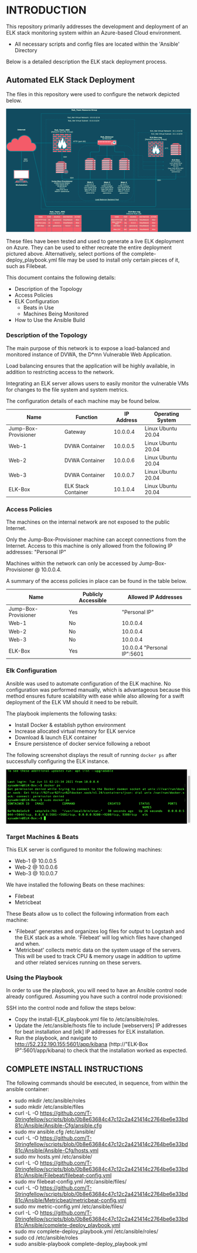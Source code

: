 # INTRODUCTION
This repository primarily addresses the development and deployment of an ELK stack monitoring system within an Azure-based Cloud environment.
- All necessary scripts and config files are located within the 'Ansible' Directory


Below is a detailed description the ELK stack deployment process.

## Automated ELK Stack Deployment

The files in this repository were used to configure the network depicted below.

<img src="Ansible/Images/Red-Team (Azure) Map_ELK-Red-Team+ELK(public).png">

These files have been tested and used to generate a live ELK deployment on Azure. They can be used to either recreate the entire deployment pictured above. Alternatively, select portions of the complete-deploy_playbook.yml file may be used to install only certain pieces of it, such as Filebeat.


This document contains the following details:
- Description of the Topology
- Access Policies
- ELK Configuration
  - Beats in Use
  - Machines Being Monitored
- How to Use the Ansible Build


### Description of the Topology

The main purpose of this network is to expose a load-balanced and monitored instance of DVWA, the D*mn Vulnerable Web Application.

Load balancing ensures that the application will be highly available, in addition to restricting access to the network.

Integrating an ELK server allows users to easily monitor the vulnerable VMs for changes to the file system and system metrics.


The configuration details of each machine may be found below.


| Name                 | Function            | IP Address | Operating System   |
|----------------------|---------------------|------------|--------------------|
| Jump-Box-Provisioner | Gateway             | 10.0.0.4   | Linux Ubuntu 20.04 |
| Web-1                | DVWA Container      | 10.0.0.5   | Linux Ubuntu 20.04 |
| Web-2                | DVWA Container      | 10.0.0.6   | Linux Ubuntu 20.04 |
| Web-3                | DVWA Container      | 10.0.0.7   | Linux Ubuntu 20.04 |
| ELK-Box              | ELK Stack Container | 10.1.0.4   | Linux Ubuntu 20.04 |

### Access Policies

The machines on the internal network are not exposed to the public Internet. 

Only the Jump-Box-Provisioner machine can accept connections from the Internet. Access to this machine is only allowed from the following IP addresses:
"Personal IP"

Machines within the network can only be accessed by Jump-Box-Provisioner @ 10.0.0.4.

A summary of the access policies in place can be found in the table below.

| Name                 | Publicly Accessible | Allowed IP Addresses        |
|----------------------|---------------------|-----------------------------|
| Jump-Box-Provisioner | Yes                 | "Personal IP"               |
| Web-1                | No                  | 10.0.0.4                    |
| Web-2                | No                  | 10.0.0.4                    |
| Web-3                | No                  | 10.0.0.4                    |
| ELK-Box              | Yes                 | 10.0.0.4 "Personal IP":5601 |

### Elk Configuration

Ansible was used to automate configuration of the ELK machine. No configuration was performed manually, which is advantageous because this method ensures future scalability with ease while also allowing for a swift deployment of the ELK VM should it need to be rebuilt.


The playbook implements the following tasks:
- Install Docker & establish python environment
- Increase allocated virtual memory for ELK service 
- Download & launch ELK container
- Ensure persistence of docker service following a reboot

The following screenshot displays the result of running `docker ps` after successfully configuring the ELK instance.

<img src="Ansible/Images/docker_ps_output.png">

### Target Machines & Beats
This ELK server is configured to monitor the following machines:
- Web-1 @ 10.0.0.5
- Web-2 @ 10.0.0.6
- Web-3 @ 10.0.0.7

We have installed the following Beats on these machines:
- Filebeat
- Metricbeat

These Beats allow us to collect the following information from each machine:
- 'Filebeat' generates and organizes log files for output to Logstash and the ELK stack as a whole. 'Filebeat' will log which files have changed and when.
- 'Metricbeat' collects metric data on the system usage of the servers. This will be used to track CPU & memory usage in addition to uptime and other related services running on these servers.

### Using the Playbook
In order to use the playbook, you will need to have an Ansible control node already configured. Assuming you have such a control node provisioned: 

SSH into the control node and follow the steps below:
- Copy the install-ELK_playbook.yml file to /etc/ansible/roles.
- Update the /etc/ansible/hosts file to include [webservers] IP addresses for beat installation and [elk] IP addresses for ELK installation.
- Run the playbook, and navigate to http://52.232.190.155:5601/app/kibana (http://"ELK-Box IP":5601/app/kibana) to check that the installation worked as expected.

## COMPLETE INSTALL INSTRUCTIONS
The following commands should be executed, in sequence, from within the ansible container:

- sudo mkdir /etc/ansible/roles
- sudo mkdir /etc/ansible/files
- curl -L -O https://github.com/T-Stringfellow/scripts/blob/0b8e63684c47c12c2a421414c2764be6e33bd81c/Ansible/Ansible-Cfg/ansible.cfg
- sudo mv ansible.cfg /etc/ansible/
- curl -L -O https://github.com/T-Stringfellow/scripts/blob/0b8e63684c47c12c2a421414c2764be6e33bd81c/Ansible/Ansible-Cfg/hosts.yml
- sudo mv hosts.yml /etc/ansible/
- curl -L -O https://github.com/T-Stringfellow/scripts/blob/0b8e63684c47c12c2a421414c2764be6e33bd81c/Ansible/Filebeat/filebeat-config.yml
- sudo mv filebeat-config.yml /etc/ansible/files/
- curl -L -O https://github.com/T-Stringfellow/scripts/blob/0b8e63684c47c12c2a421414c2764be6e33bd81c/Ansible/Metricbeat/metricbeat-config.yml
- sudo mv metric-config.yml /etc/ansible/files/
- curl -L -O https://github.com/T-Stringfellow/scripts/blob/0b8e63684c47c12c2a421414c2764be6e33bd81c/Ansible/complete-deploy_playbook.yml
- sudo mv complete-deploy_playbook.yml /etc/ansible/roles/
- sudo cd /etc/ansible/roles
- sudo ansible-playbook complete-deploy_playbook.yml
